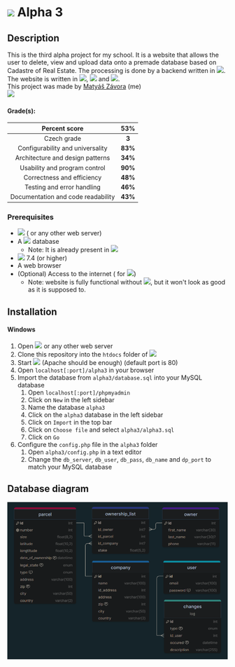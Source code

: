 # <img src="https://i.imgur.com/xJtNxcK.png" width="40"> Alpha 3

## Description

This is the third alpha project for my school.
It is a website that allows the user to delete, view and upload data onto a premade database based on Cadastre of Real
Estate.
The processing is done by a backend written
in <img src="https://upload.wikimedia.org/wikipedia/commons/thumb/2/27/PHP-logo.svg/2560px-PHP-logo.svg.png" width="40">.
The website is written
in <img src="https://upload.wikimedia.org/wikipedia/commons/thumb/3/38/HTML5_Badge.svg/800px-HTML5_Badge.svg.png" width="20">,
<img src="https://upload.wikimedia.org/wikipedia/commons/thumb/6/62/CSS3_logo.svg/1024px-CSS3_logo.svg.png" width="20">
and <img src="https://iconape.com/wp-content/png_logo_vector/javascript-logo.png" width="18">.
<br>
This project was made by [Matyáš Závora](https://www.linkedin.com/in/matyas-zavora/) (me)
<br><a href="https://www.linkedin.com/in/matyas-zavora/"><img src="https://avatars.githubusercontent.com/u/105340917?v=4" width=10%></a>

#### Grade(s):

|           Percent score            |   53%    |
|:----------------------------------:|:--------:|
|            Czech grade             |  __3__   |
|  Configurability and universality  | __83%__  |
|  Architecture and design patterns  | __34%__  |
|   Usability and program control    | __90%__  |
|     Correctness and efficiency     | __48%__  |
|     Testing and error handling     | __46%__  |
| Documentation and code readability | __43%__ |

### Prerequisites

- [<u><img src="https://upload.wikimedia.org/wikipedia/commons/thumb/0/03/Xampp_logo.svg/2560px-Xampp_logo.svg.png" width="80"></u>](https://www.apachefriends.org/index.html) (
  or any other web server)
- A [<u><img src="https://upload.wikimedia.org/wikipedia/labs/8/8e/Mysql_logo.png" width="80"></u>](https://www.mysql.com) database
    - Note: It is already present in [<u><img src="https://upload.wikimedia.org/wikipedia/commons/thumb/0/03/Xampp_logo.svg/2560px-Xampp_logo.svg.png" width="80"></u>](https://www.apachefriends.org/index.html)
- [<u><img src="https://upload.wikimedia.org/wikipedia/commons/thumb/2/27/PHP-logo.svg/2560px-PHP-logo.svg.png" width="40"></u>](https://www.php.net/downloads.php)
  7.4 (or higher)
- A web browser
- (Optional) Access to the internet (
  for <img src="https://upload.wikimedia.org/wikipedia/commons/thumb/b/b2/Bootstrap_logo.svg/2560px-Bootstrap_logo.svg.png" width="24">)
    - Note: website is fully functional
      without <img src="https://upload.wikimedia.org/wikipedia/commons/thumb/b/b2/Bootstrap_logo.svg/2560px-Bootstrap_logo.svg.png" width="24">,
      but it won't look as good as it is supposed to.

## Installation

#### Windows

1. Open <img src="https://upload.wikimedia.org/wikipedia/commons/thumb/0/03/Xampp_logo.svg/2560px-Xampp_logo.svg.png" width="80"> or any other web server
2. Clone this repository into the `htdocs` folder of <img src="https://upload.wikimedia.org/wikipedia/commons/thumb/0/03/Xampp_logo.svg/2560px-Xampp_logo.svg.png" width="80">
3. Start <img src="https://upload.wikimedia.org/wikipedia/commons/thumb/0/03/Xampp_logo.svg/2560px-Xampp_logo.svg.png" width="80"/> (Apache should be enough) (default port is 80)
4. Open `localhost[:port]/alpha3` in your browser
5. Import the database from `alpha3/database.sql` into your MySQL database
    1. Open `localhost[:port]/phpmyadmin`
    2. Click on `New` in the left sidebar
    3. Name the database `alpha3`
    4. Click on the `alpha3` database in the left sidebar
    5. Click on `Import` in the top bar
    6. Click on `Choose file` and select `alpha3/alpha3.sql`
    7. Click on `Go`
6. Configure the `config.php` file in the `alpha3` folder
    1. Open `alpha3/config.php` in a text editor
    2. Change the `db_server`, `db_user`, `db_pass`, `db_name` and `dp_port` to match your MySQL database

## Database diagram
<img src="./img/doc/db_diagram.png">

